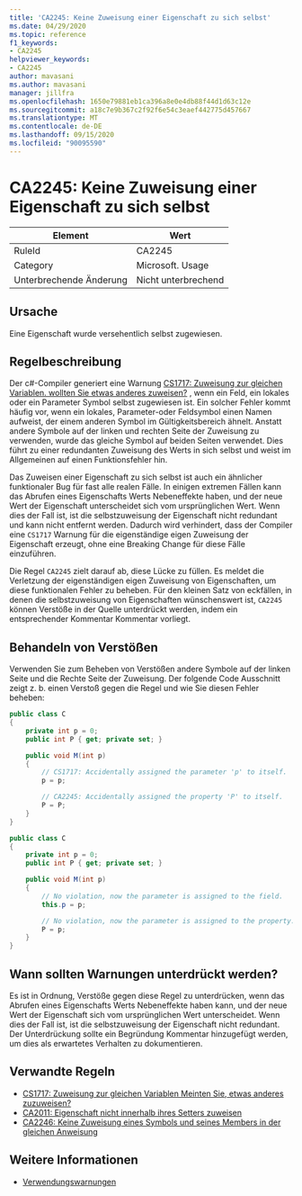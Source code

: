 ```yaml
---
title: 'CA2245: Keine Zuweisung einer Eigenschaft zu sich selbst'
ms.date: 04/29/2020
ms.topic: reference
f1_keywords:
- CA2245
helpviewer_keywords:
- CA2245
author: mavasani
ms.author: mavasani
manager: jillfra
ms.openlocfilehash: 1650e79881eb1ca396a8e0e4db88f44d1d63c12e
ms.sourcegitcommit: a18c7e9b367c2f92f6e54c3eaef442775d457667
ms.translationtype: MT
ms.contentlocale: de-DE
ms.lasthandoff: 09/15/2020
ms.locfileid: "90095590"
---
```

# <a name="ca2245-do-not-assign-a-property-to-itself"></a>CA2245: Keine Zuweisung einer Eigenschaft zu sich selbst

|Element|Wert|
|-|-|
|RuleId|CA2245|
|Category|Microsoft. Usage|
|Unterbrechende Änderung|Nicht unterbrechend|

## <a name="cause"></a>Ursache

Eine Eigenschaft wurde versehentlich selbst zugewiesen.

## <a name="rule-description"></a>Regelbeschreibung

Der c#-Compiler generiert eine Warnung [CS1717: Zuweisung zur gleichen Variablen. wollten Sie etwas anderes zuweisen?](/dotnet/csharp/misc/cs1717) , wenn ein Feld, ein lokales oder ein Parameter Symbol selbst zugewiesen ist. Ein solcher Fehler kommt häufig vor, wenn ein lokales, Parameter-oder Feldsymbol einen Namen aufweist, der einem anderen Symbol im Gültigkeitsbereich ähnelt. Anstatt andere Symbole auf der linken und rechten Seite der Zuweisung zu verwenden, wurde das gleiche Symbol auf beiden Seiten verwendet. Dies führt zu einer redundanten Zuweisung des Werts in sich selbst und weist im Allgemeinen auf einen Funktionsfehler hin.

Das Zuweisen einer Eigenschaft zu sich selbst ist auch ein ähnlicher funktionaler Bug für fast alle realen Fälle. In einigen extremen Fällen kann das Abrufen eines Eigenschafts Werts Nebeneffekte haben, und der neue Wert der Eigenschaft unterscheidet sich vom ursprünglichen Wert. Wenn dies der Fall ist, ist die selbstzuweisung der Eigenschaft nicht redundant und kann nicht entfernt werden. Dadurch wird verhindert, dass der Compiler eine `CS1717` Warnung für die eigenständige eigen Zuweisung der Eigenschaft erzeugt, ohne eine Breaking Change für diese Fälle einzuführen.

Die Regel `CA2245` zielt darauf ab, diese Lücke zu füllen. Es meldet die Verletzung der eigenständigen eigen Zuweisung von Eigenschaften, um diese funktionalen Fehler zu beheben. Für den kleinen Satz von eckfällen, in denen die selbstzuweisung von Eigenschaften wünschenswert ist, `CA2245` können Verstöße in der Quelle unterdrückt werden, indem ein entsprechender Kommentar Kommentar vorliegt.

## <a name="how-to-fix-violations"></a>Behandeln von Verstößen

Verwenden Sie zum Beheben von Verstößen andere Symbole auf der linken Seite und die Rechte Seite der Zuweisung. Der folgende Code Ausschnitt zeigt z. b. einen Verstoß gegen die Regel und wie Sie diesen Fehler beheben:

```csharp
public class C
{
    private int p = 0;
    public int P { get; private set; }

    public void M(int p)
    {
        // CS1717: Accidentally assigned the parameter 'p' to itself.
        p = p;

        // CA2245: Accidentally assigned the property 'P' to itself.
        P = P;
    }
}
```

```csharp
public class C
{
    private int p = 0;
    public int P { get; private set; }

    public void M(int p)
    {
        // No violation, now the parameter is assigned to the field.
        this.p = p;

        // No violation, now the parameter is assigned to the property.
        P = p;
    }
}
```

## <a name="when-to-suppress-warnings"></a>Wann sollten Warnungen unterdrückt werden?

Es ist in Ordnung, Verstöße gegen diese Regel zu unterdrücken, wenn das Abrufen eines Eigenschafts Werts Nebeneffekte haben kann, und der neue Wert der Eigenschaft sich vom ursprünglichen Wert unterscheidet. Wenn dies der Fall ist, ist die selbstzuweisung der Eigenschaft nicht redundant. Der Unterdrückung sollte ein Begründung Kommentar hinzugefügt werden, um dies als erwartetes Verhalten zu dokumentieren.

## <a name="related-rules"></a>Verwandte Regeln

- [CS1717: Zuweisung zur gleichen Variablen Meinten Sie, etwas anderes zuzuweisen?](/dotnet/csharp/misc/cs1717)
- [CA2011: Eigenschaft nicht innerhalb ihres Setters zuweisen](ca2011.md)
- [CA2246: Keine Zuweisung eines Symbols und seines Members in der gleichen Anweisung](ca2246.md)

## <a name="see-also"></a>Weitere Informationen

- [Verwendungswarnungen](usage-warnings.md)
